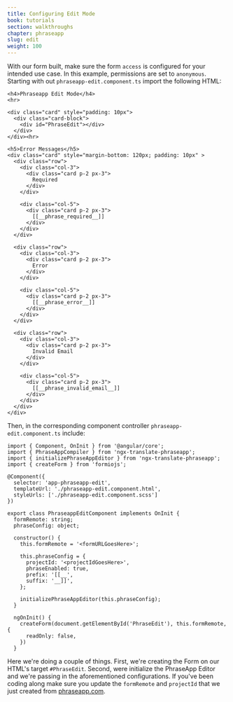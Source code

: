 ```yaml
---
title: Configuring Edit Mode
book: tutorials
section: walkthroughs
chapter: phraseapp
slug: edit
weight: 100
---
```

With our form built, make sure the form `access` is configured for your intended use case. In this example, permissions 
are set to `anonymous`. Starting with out `phraseapp-edit.component.ts` import the following HTML:

```
<h4>Phraseapp Edit Mode</h4>
<hr>

<div class="card" style="padding: 10px">
  <div class="card-block">
    <div id="PhraseEdit"></div>
  </div>
</div><hr>

<h5>Error Messages</h5>
<div class="card" style="margin-bottom: 120px; padding: 10px" >
  <div class="row">
    <div class="col-3">
      <div class="card p-2 px-3">
        Required
      </div>
    </div>

    <div class="col-5">
      <div class="card p-2 px-3">
        [[__phrase_required__]]
      </div>
    </div>
  </div>

  <div class="row">
    <div class="col-3">
      <div class="card p-2 px-3">
        Error
      </div>
    </div>

    <div class="col-5">
      <div class="card p-2 px-3">
        [[__phrase_error__]]
      </div>
    </div>
  </div>

  <div class="row">
    <div class="col-3">
      <div class="card p-2 px-3">
        Invalid Email
      </div>
    </div>

    <div class="col-5">
      <div class="card p-2 px-3">
        [[__phrase_invalid_email__]]
      </div>
    </div>
  </div>
</div>
```  

Then, in the corresponding component controller `phraseapp-edit.component.ts` include:

```
import { Component, OnInit } from '@angular/core';
import { PhraseAppCompiler } from 'ngx-translate-phraseapp';
import { initializePhraseAppEditor } from 'ngx-translate-phraseapp';
import { createForm } from 'formiojs';

@Component({
  selector: 'app-phraseapp-edit',
  templateUrl: './phraseapp-edit.component.html',
  styleUrls: ['./phraseapp-edit.component.scss']
})

export class PhraseappEditComponent implements OnInit {
  formRemote: string;
  phraseConfig: object;

  constructor() {
    this.formRemote = '<formURLGoesHere>';

    this.phraseConfig = {
      projectId: '<projectIdGoesHere>',
      phraseEnabled: true,
      prefix: '[[__',
      suffix: '__]]',
    };

    initializePhraseAppEditor(this.phraseConfig);
  }

  ngOnInit() {
    createForm(document.getElementById('PhraseEdit'), this.formRemote, {
      readOnly: false,
    })
  }
```  

Here we're doing a couple of things. First, we're creating the Form on our HTML's target `#PhraseEdit`. 
Second, were initialize the PhraseApp Editor and we're passing in the aforementioned configurations. If you've been
coding along make sure you update the `formRemote` and `projectId` that we just created from [phraseapp.com](https://phraseapp.com/account/login).